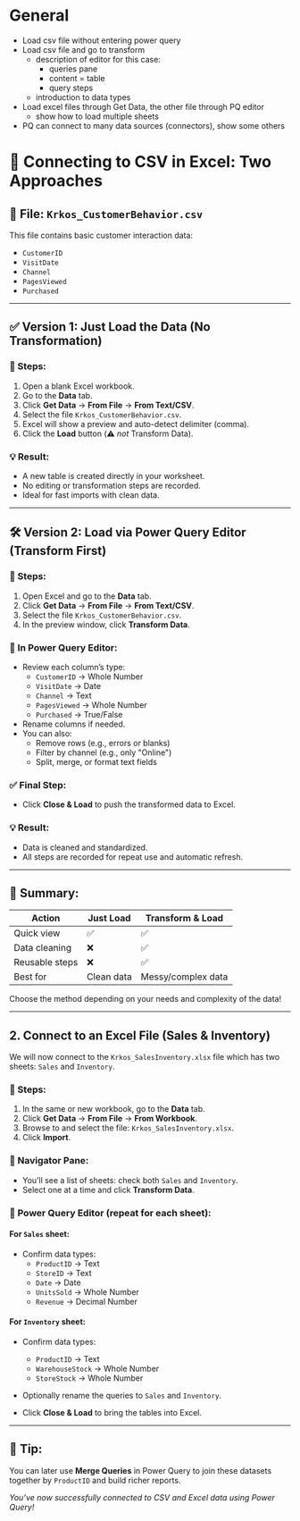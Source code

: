 # General
- Load csv file without entering power query
- Load csv file and go to transform
  - description of editor for this case:
    - queries pane
    - content = table
    - query steps
  - introduction to data types
- Load excel files through Get Data, the other file through PQ editor
  - show how to load multiple sheets
- PQ can connect to many data sources (connectors), show some others

# 🔄 Connecting to CSV in Excel: Two Approaches

## 📁 File: `Krkos_CustomerBehavior.csv`

This file contains basic customer interaction data:
- `CustomerID`
- `VisitDate`
- `Channel`
- `PagesViewed`
- `Purchased`

---

## ✅ Version 1: Just Load the Data (No Transformation)

### 🔹 Steps:
1. Open a blank Excel workbook.
2. Go to the **Data** tab.
3. Click **Get Data** → **From File** → **From Text/CSV**.
4. Select the file `Krkos_CustomerBehavior.csv`.
5. Excel will show a preview and auto-detect delimiter (comma).
6. Click the **Load** button (⚠️ _not_ Transform Data).

### 💡 Result:
- A new table is created directly in your worksheet.
- No editing or transformation steps are recorded.
- Ideal for fast imports with clean data.

---

## 🛠️ Version 2: Load via Power Query Editor (Transform First)

### 🔹 Steps:
1. Open Excel and go to the **Data** tab.
2. Click **Get Data** → **From File** → **From Text/CSV**.
3. Select the file `Krkos_CustomerBehavior.csv`.
4. In the preview window, click **Transform Data**.

### 🧰 In Power Query Editor:
- Review each column’s type:
  - `CustomerID` → Whole Number
  - `VisitDate` → Date
  - `Channel` → Text
  - `PagesViewed` → Whole Number
  - `Purchased` → True/False
- Rename columns if needed.
- You can also:
  - Remove rows (e.g., errors or blanks)
  - Filter by channel (e.g., only "Online")
  - Split, merge, or format text fields

### ✅ Final Step:
- Click **Close & Load** to push the transformed data to Excel.

### 💡 Result:
- Data is cleaned and standardized.
- All steps are recorded for repeat use and automatic refresh.

---

## 🧠 Summary:
| Action              | Just Load | Transform & Load |
|---------------------|-----------|------------------|
| Quick view          | ✅        | ✅               |
| Data cleaning       | ❌        | ✅               |
| Reusable steps      | ❌        | ✅               |
| Best for            | Clean data | Messy/complex data |

Choose the method depending on your needs and complexity of the data!

---

## 2. Connect to an Excel File (Sales & Inventory)

We will now connect to the `Krkos_SalesInventory.xlsx` file which has two sheets: `Sales` and `Inventory`.

### 📍 Steps:
1. In the same or new workbook, go to the **Data** tab.
2. Click **Get Data** → **From File** → **From Workbook**.
3. Browse to and select the file: `Krkos_SalesInventory.xlsx`.
4. Click **Import**.

### 📄 Navigator Pane:
- You’ll see a list of sheets: check both `Sales` and `Inventory`.
- Select one at a time and click **Transform Data**.

### 🧰 Power Query Editor (repeat for each sheet):
#### For `Sales` sheet:
- Confirm data types:
  - `ProductID` → Text
  - `StoreID` → Text
  - `Date` → Date
  - `UnitsSold` → Whole Number
  - `Revenue` → Decimal Number

#### For `Inventory` sheet:
- Confirm data types:
  - `ProductID` → Text
  - `WarehouseStock` → Whole Number
  - `StoreStock` → Whole Number

- Optionally rename the queries to `Sales` and `Inventory`.

- Click **Close & Load** to bring the tables into Excel.

---

## 🧠 Tip:
You can later use **Merge Queries** in Power Query to join these datasets together by `ProductID` and build richer reports.

_You’ve now successfully connected to CSV and Excel data using Power Query!_